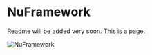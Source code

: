 # NuFramework
Readme will be added very soon. This is a page. 

![NuFramework](https://i.imgur.com/A6cJTML.png "NuFramework info")
